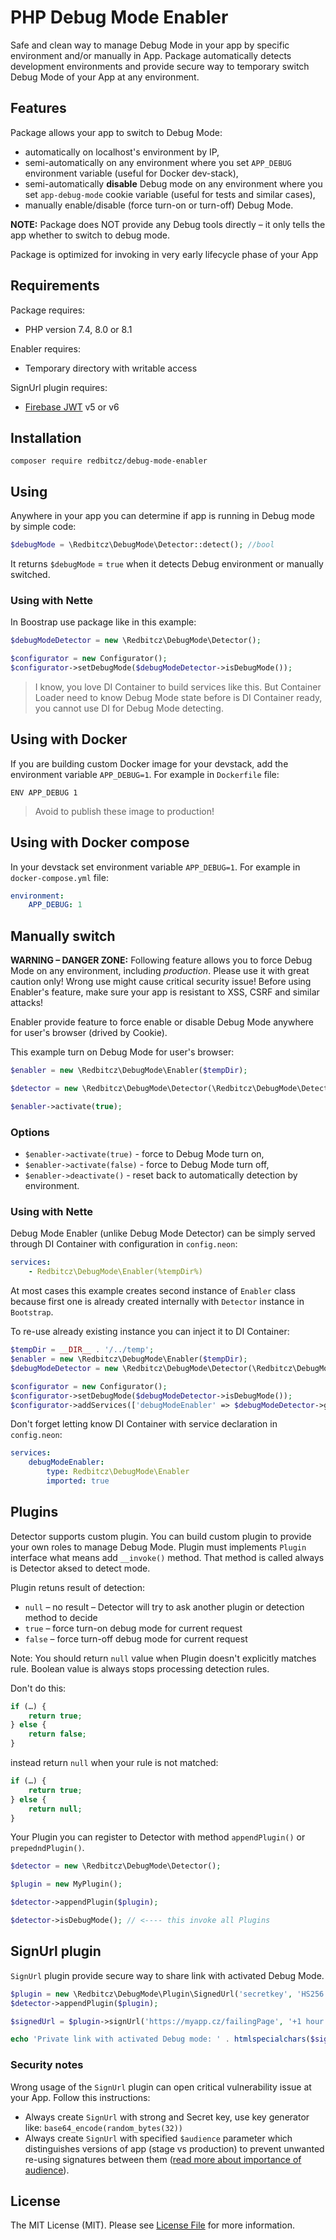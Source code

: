 PHP Debug Mode Enabler
======================

Safe and clean way to manage Debug Mode in your app by specific environment and/or manually in App.
Package automatically detects development environments and provide secure way to temporary switch Debug Mode of your App
at any environment.

## Features
Package allows your app to switch to Debug Mode:
- automatically on localhost's environment by IP,
- semi-automatically on any environment where you set `APP_DEBUG` environment variable (useful for Docker dev-stack),
- semi-automatically **disable** Debug mode on any environment where you set `app-debug-mode` cookie variable (useful for
tests and similar cases),
- manually enable/disable (force turn-on or turn-off) Debug Mode.

**NOTE:** Package does NOT provide any Debug tools directly – it only tells the app whether to switch to debug mode.

Package is optimized for invoking in very early lifecycle phase of your App

## Requirements
Package requires:

- PHP version 7.4, 8.0 or 8.1

Enabler requires:
 
- Temporary directory with writable access

SignUrl plugin requires:

- [Firebase JWT](https://github.com/firebase/php-jwt) v5 or v6

## Installation
```shell
composer require redbitcz/debug-mode-enabler
```

## Using
Anywhere in your app you can determine if app is running in Debug mode by simple code:
```php
$debugMode = \Redbitcz\DebugMode\Detector::detect(); //bool
```

It returns `$debugMode` = `true` when it detects Debug environment or manually switched.

### Using with Nette
In Boostrap use package like in this example:
```php
$debugModeDetector = new \Redbitcz\DebugMode\Detector();

$configurator = new Configurator();
$configurator->setDebugMode($debugModeDetector->isDebugMode());
```
> I know, you love DI Container to build services like this. But Container Loader need to know Debug Mode state before is
> DI Container ready, you cannot use DI for Debug Mode detecting.

## Using with Docker
If you are building custom Docker image for your devstack, add the environment variable `APP_DEBUG=1`. For example in `Dockerfile` file:
```
ENV APP_DEBUG 1
```
> Avoid to publish these image to production!

## Using with Docker compose
In your devstack set environment variable `APP_DEBUG=1`. For example in `docker-compose.yml` file:
```yaml
environment:
    APP_DEBUG: 1
```

## Manually switch
**WARNING – DANGER ZONE:** Following feature allows you to force Debug Mode on any environment, including *production*.
Please use it with great caution only! Wrong use might cause critical security issue! Before using Enabler's feature, make sure your app is resistant to XSS, CSRF and similar attacks!  

Enabler provide feature to force enable or disable Debug Mode anywhere for user's browser (drived by Cookie).

This example turn on Debug Mode for user's browser:
```php
$enabler = new \Redbitcz\DebugMode\Enabler($tempDir);

$detector = new \Redbitcz\DebugMode\Detector(\Redbitcz\DebugMode\Detector::MODE_FULL, $enabler);

$enabler->activate(true);
```

### Options
- `$enabler->activate(true)` - force to Debug Mode turn on,
- `$enabler->activate(false)` - force to Debug Mode turn off,
- `$enabler->deactivate()` - reset back to automatically detection by environment.

### Using with Nette
Debug Mode Enabler (unlike Debug Mode Detector) can be simply served through DI Container with configuration in `config.neon`:
```yaml
services:
    - Redbitcz\DebugMode\Enabler(%tempDir%)
```

At most cases this example creates second instance of `Enabler` class because first one is already created
internally with `Detector` instance in `Bootstrap`.

To re-use already existing instance you can inject it to DI Container:
```php
$tempDir = __DIR__ . '/../temp';
$enabler = new \Redbitcz\DebugMode\Enabler($tempDir);
$debugModeDetector = new \Redbitcz\DebugMode\Detector(\Redbitcz\DebugMode\Detector::MODE_FULL, $enabler);

$configurator = new Configurator();
$configurator->setDebugMode($debugModeDetector->isDebugMode());
$configurator->addServices(['debugModeEnabler' => $debugModeDetector->getEnabler()]);
```

Don't forget letting know DI Container with service declaration in `config.neon`:
```yaml
services:
    debugModeEnabler:
        type: Redbitcz\DebugMode\Enabler
        imported: true
```  

## Plugins

Detector supports custom plugin. You can build custom plugin to provide your own roles to manage Debug Mode. Plugin must
implements `Plugin` interface what means add `__invoke()` method. That method is called always is Detector aksed to
detect mode.

Plugin retuns result of detection:

- `null` – no result – Detector will try to ask another plugin or detection method to decide
- `true` – force turn-on debug mode for current request
- `false` – force turn-off debug mode for current request

Note: You should return `null` value when Plugin doesn't explicitly matches rule. Boolean value is always stops
processing detection rules.

Don't do this:

```php
if (…) {
    return true;
} else {
    return false;
}
```

instead return `null` when your rule is not matched: 

```php
if (…) {
    return true;
} else {
    return null;
}
```

Your Plugin you can register to Detector with method `appendPlugin()` or `prepedndPlugin()`.

```php
$detector = new \Redbitcz\DebugMode\Detector();

$plugin = new MyPlugin();

$detector->appendPlugin($plugin);

$detector->isDebugMode(); // <---- this invoke all Plugins
```

## SignUrl plugin

`SignUrl` plugin provide secure way to share link with activated Debug Mode. 

```php
$plugin = new \Redbitcz\DebugMode\Plugin\SignedUrl('secretkey', 'HS256', 'https://myapp.cz');
$detector->appendPlugin($plugin);

$signedUrl = $plugin->signUrl('https://myapp.cz/failingPage', '+1 hour');

echo 'Private link with activated Debug mode: ' . htmlspecialchars($signedUrl, ENT_QUOTES | ENT_HTML5 | ENT_SUBSTITUTE);
```

### Security notes

Wrong usage of the `SignUrl` plugin can open critical vulnerability issue at your App. Follow this instructions:  

- Always create `SignUrl` with strong and Secret key, use key generator like: `base64_encode(random_bytes(32))`
- Always create `SignUrl` with specified `$audience` parameter which distinguishes versions of app (stage vs production)
to prevent unwanted re-using signatures between them
([read more about importance of audience](https://stackoverflow.com/a/41237822/1641372)).

## License
The MIT License (MIT). Please see [License File](LICENSE) for more information.
